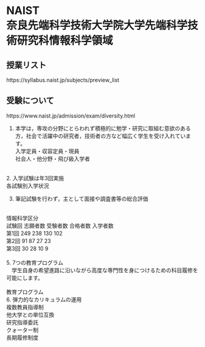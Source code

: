 <h1>NAIST<br>
奈良先端科学技術大学院大学先端科学技術研究科情報科学領域<br>
</h1>


<h2>
授業リスト<br></h2>
https://syllabus.naist.jp/subjects/preview_list<br>
<h2>
受験について<br></h2>
https://www.naist.jp/admission/exam/diversity.html<br>

  1. 本学は，専攻の分野にとらわれず積極的に勉学・研究に取組む意欲のある方，社会で活躍中の研究者，技術者の方など幅広く学生を受け入れています。<br>
  入学定員・収容定員・現員<br>
  社会人・他分野・飛び級入学者<br>
<br>
  2. 入学試験は年3回実施<br>
  各試験別入学状況<br>

  3. 筆記試験を行わず，主として面接や調査書等の総合評価<br>
<br>
情報科学区分<br>
試験回	志願者数	受験者数	合格者数	入学者数<br>
第1回	249     	238	        130	    102<br>
第2回	91	        87	        27	    23<br>
第3回	30	        28	        10	     9<br>

<br>
5. 7つの教育プログラム<br>
　学生自身の希望進路に沿いながら高度な専門性を身につけるための科目履修を可能にします。<br>
<br>
教育プログラム<br>
6. 弾力的なカリキュラムの運用<br>
複数教員指導制<br>
他大学との単位互換<br>
研究指導委託<br>
クォーター制<br>
長期履修制度<br>

